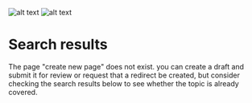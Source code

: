 ![alt text](https://en.wikipedia.org/static/images/icons/wikipedia.png "logo title text 1")
![alt text](https://en.wikipedia.org/static/images/mobile/copyright/wikipedia-wordmark-en.svg "logo title text 1")

# Search results

The page "create new page" does not exist. you can create a draft and submit it for review or request that a redirect be created, but consider checking the search results below to see whether the topic is already covered.